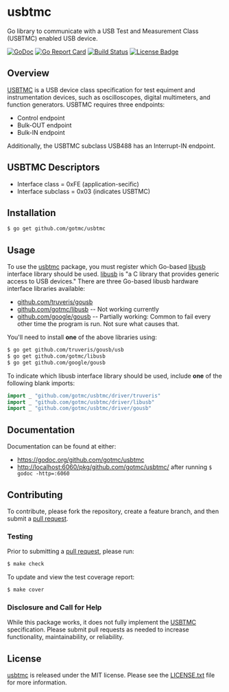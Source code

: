 # usbtmc
Go library to communicate with a USB Test and Measurement Class (USBTMC)
enabled USB device.

[![GoDoc][godoc badge]][godoc link]
[![Go Report Card][report badge]][report card]
[![Build Status][travis badge]][travis link]
[![License Badge][license badge]][LICENSE.txt]

## Overview

[USBTMC][] is a USB device class specification for test equiment and
instrumentation devices, such as oscilloscopes, digital multimeters, and
function generators. USBTMC requires three endpoints:

- Control endpoint
- Bulk-OUT endpoint
- Bulk-IN endpoint

Additionally, the USBTMC subclass USB488 has an Interrupt-IN endpoint.

## USBTMC Descriptors

- Interface class = 0xFE (application-secific)
- Interface subclass = 0x03 (indicates USBTMC)

## Installation

```bash
$ go get github.com/gotmc/usbtmc
```

## Usage

To use the [usbtmc][gousbtmc] package, you must register which Go-based
[libusb][] interface library should be used.  [libusb][] is "a C library
that provides generic access to USB devices." There are three Go-based
libusb hardware interface libraries available:

- [github.com/truveris/gousb][truveris]
- [github.com/gotmc/libusb][golibusb] -- Not working currently
- [github.com/google/gousb][gousb] -- Partially working: Common to fail
  every other time the program is run. Not sure what causes that.

You'll need to install **one** of the above libraries using:

```bash
$ go get github.com/truveris/gousb/usb
$ go get github.com/gotmc/libusb
$ go get github.com/google/gousb
```

To indicate which libusb interface library should be used, include
**one** of the following blank imports:

```go
import _ "github.com/gotmc/usbtmc/driver/truveris"
import _ "github.com/gotmc/usbtmc/driver/libusb"
import _ "github.com/gotmc/usbtmc/driver/gousb"
```

## Documentation

Documentation can be found at either:

- <https://godoc.org/github.com/gotmc/usbtmc>
- <http://localhost:6060/pkg/github.com/gotmc/usbtmc/> after running `$
  godoc -http=:6060`

## Contributing

To contribute, please fork the repository, create a feature branch, and then
submit a [pull request][].

### Testing

Prior to submitting a [pull request][], please run:

```bash
$ make check
```

To update and view the test coverage report:

```bash
$ make cover
```

### Disclosure and Call for Help

While this package works, it does not fully implement the [USBTMC][]
specification.  Please submit pull requests as needed to increase
functionality, maintainability, or reliability.

## License

[usbtmc][gousbtmc] is released under the MIT license. Please see the
[LICENSE.txt][] file for more information.

[godoc badge]: https://godoc.org/github.com/gotmc/usbtmc?status.svg
[godoc link]: https://godoc.org/github.com/gotmc/usbtmc
[golibusb]: https://github.com/gotmc/libusb
[gousb]: https://github.com/google/gousb
[libusb]: http://libusb.info
[LICENSE.txt]: https://github.com/gotmc/libusb/blob/master/LICENSE.txt
[license badge]: https://img.shields.io/badge/license-MIT-blue.svg
[pull request]: https://help.github.com/articles/using-pull-requests
[report badge]: https://goreportcard.com/badge/github.com/gotmc/usbtmc
[report card]: https://goreportcard.com/report/github.com/gotmc/usbtmc
[Scott Chacon]: http://scottchacon.com/about.html
[travis badge]: http://img.shields.io/travis/gotmc/usbtmc/master.svg
[travis link]: https://travis-ci.org/gotmc/usbtmc
[truveris]: https://github.com/truveris/gousb
[usbtmc]: http://www.usb.org/developers/docs/devclass_docs/
[gousbtmc]: https://github.com/gotmc/usbtmc
